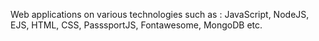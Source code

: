 Web applications on various technologies such as : JavaScript, NodeJS, EJS, HTML, CSS, PasssportJS, Fontawesome, MongoDB etc.
